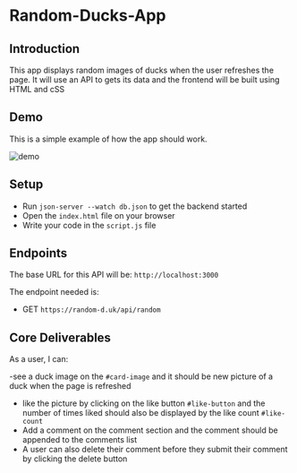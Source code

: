 # Random-Ducks-App
## Introduction

This app displays random images of ducks when the user refreshes the  page.
It will use an API to gets its data and the frontend will be built using HTML and cSS

## Demo

This is a simple example of how the app should work.

![demo](https://random-d.uk/api/164.jpg)

## Setup

- Run `json-server --watch db.json` to get the backend started
- Open the `index.html` file on your browser
- Write your code in the `script.js` file

## Endpoints

The base URL for this API will be: `http://localhost:3000`

The endpoint needed  is:

- GET `https://random-d.uk/api/random`




## Core Deliverables

As a user, I can:

-see a duck image on the `#card-image` and it should be new picture of a duck when the page is refreshed
- like the picture by clicking on the like button `#like-button` and the number of times liked should also be displayed by the like count `#like-count`
- Add a comment on the comment section and the comment should be appended to the comments list
- A user  can also delete their comment before they submit their comment by clicking the delete button


